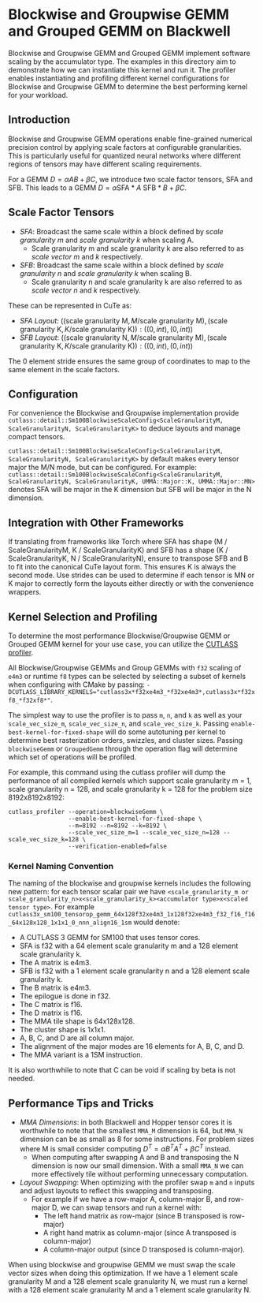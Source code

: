 # Blockwise and Groupwise GEMM and Grouped GEMM on Blackwell

Blockwise and Groupwise GEMM and Grouped GEMM implement software scaling by the accumulator type.
The examples in this directory aim to demonstrate how we can instantiate this kernel and run it.
The profiler enables instantiating and profiling different kernel configurations for Blockwise and Groupwise GEMM
to determine the best performing kernel for your workload.

## Introduction
Blockwise and Groupwise GEMM operations enable fine-grained numerical precision control by applying scale factors at configurable granularities. This is particularly useful for quantized neural networks where different regions of tensors may have different scaling requirements.

For a GEMM $D = \alpha A B + \beta C$, we introduce two scale factor tensors, SFA
and SFB. This leads to a GEMM $D = \alpha \text{SFA} * A \text{ SFB} * B + \beta C$.

## Scale Factor Tensors
- *SFA*: Broadcast the same scale within a block defined by _scale granularity m_ and _scale granularity k_ when scaling A.
  - Scale granularity m and scale granularity k are also referred to as _scale vector m_ and _k_ respectively.
- *SFB*: Broadcast the same scale within a block defined by _scale granularity n_ and _scale granularity k_ when scaling B.
  - Scale granularity n and scale granularity k are also referred to as _scale vector n_ and _k_ respectively.

These can be represented in CuTe as:
- *SFA Layout*: $((\text{scale granularity M}, M / \text{scale granularity M}), (\text{scale granularity K}, K / \text{scale granularity K})) : ((0, int), (0, int))$
- *SFB Layout*: $((\text{scale granularity N}, M / \text{scale granularity M}), (\text{scale granularity K}, K / \text{scale granularity K})) : ((0, int), (0, int))$

The 0 element stride ensures the same group of coordinates to map to the same element in the scale factors.

## Configuration

For convenience the Blockwise and Groupwise implementation provide 
`cutlass::detail::Sm100BlockwiseScaleConfig<ScaleGranularityM, ScaleGranularityN, ScaleGranularityK>`
to deduce layouts and manage compact tensors. 

`cutlass::detail::Sm100BlockwiseScaleConfig<ScaleGranularityM, ScaleGranularityN, ScaleGranularityK>` by default makes
every tensor major the M/N mode, but can be configured. For example:
`cutlass::detail::Sm100BlockwiseScaleConfig<ScaleGranularityM, ScaleGranularityN, ScaleGranularityK, UMMA::Major::K, UMMA::Major::MN>`
denotes SFA will be major in the K dimension but SFB will be major in the N dimension.

## Integration with Other Frameworks

If translating from frameworks like Torch where SFA has shape 
(M / ScaleGranularityM, K / ScaleGranularityK) and SFB has a shape (K / ScaleGranularityK, N / ScaleGranularityN),
ensure to transpose SFB and B to fit into the canonical CuTe layout form. This ensures K is always the second mode.
Use strides can be used to determine if each tensor is MN or K major to correctly form the layouts either directly
or with the convenience wrappers.


## Kernel Selection and Profiling 

To determine the most performance Blockwise/Groupwise GEMM or Grouped GEMM kernel for your use case, you can utilize the
[CUTLASS profiler](../../media/docs/cpp/profiler.md).

All Blockwise/Groupwise GEMMs and Group GEMMs with `f32` scaling of `e4m3` or runtime `f8` types can be selected by 
selecting a subset of kernels when configuring with CMake by passing:
`-DCUTLASS_LIBRARY_KERNELS="cutlass3x*f32xe4m3_*f32xe4m3*,cutlass3x*f32xf8_*f32xf8*"`.

The simplest way to use the profiler is to pass `m`, `n`, and `k` as well as your `scale_vec_size_m`, 
`scale_vec_size_n`, and `scale_vec_size_k`. Passing `enable-best-kernel-for-fixed-shape` will do some autotuning
per kernel to determine best rasterization orders, swizzles, and cluster sizes. Passing `blockwiseGemm`
or `GroupedGemm` through the operation flag will determine which set of operations will be profiled.

For example, this command using the cutlass profiler will dump the performance of all compiled kernels which support scale
granularity m = 1, scale granularity n = 128, and scale granularity k = 128 for the problem size 8192x8192x8192:
```
cutlass_profiler --operation=blockwiseGemm \
                 --enable-best-kernel-for-fixed-shape \
                 --m=8192 --n=8192 --k=8192 \
                 --scale_vec_size_m=1 --scale_vec_size_n=128 --scale_vec_size_k=128 \
                 --verification-enabled=false
```

### Kernel Naming Convention

The naming of the blockwise and groupwise kernels includes the following new pattern: for each tensor scalar pair we have
`<scale_granularity_m or scale_granularity_n>x<scale_granularity_k><accumulator type>x<scaled tensor type>`. For example
`cutlass3x_sm100_tensorop_gemm_64x128f32xe4m3_1x128f32xe4m3_f32_f16_f16_64x128x128_1x1x1_0_nnn_align16_1sm` would denote:
- A CUTLASS 3 GEMM for SM100 that uses tensor cores.
- SFA is f32 with a 64 element scale granularity m and a 128 element scale granularity k.
- The A matrix is e4m3.
- SFB is f32 with a 1 element scale granularity n and a 128 element scale granularity k.
- The B matrix is e4m3. 
- The epilogue is done in f32. 
- The C matrix is f16.
- The D matrix is f16.
- The MMA tile shape is 64x128x128. 
- The cluster shape is 1x1x1. 
- A, B, C, and D are all column major. 
- The alignment of the major modes are 16 elements for A, B, C, and D. 
- The MMA variant is a 1SM instruction.

It is also worthwhile to note that C can be void if scaling by beta is not needed.

## Performance Tips and Tricks

- *MMA Dimensions*: in both Blackwell and Hopper tensor cores it is worthwhile to note that the smallest `MMA_M` dimension is 64, but `MMA_N`
dimension can be as small as 8 for some instructions. For problem sizes where M is small consider computing $D^T = \alpha B^T A^T + \beta C^T$ instead.
  - When computing after swapping A and B and transposing the N dimension is now our small dimension. With a small `MMA_N` we can more effectively tile without performing unnecessary computation.
- *Layout Swapping*: When optimizing with the profiler swap `m` and `n` inputs and adjust layouts to reflect this swapping and transposing.
  - For example if we have a row-major A, column-major B, and row-major D, we can swap tensors and run a kernel with:
    - The left hand matrix as row-major (since B transposed is row-major)
    - A right hand matrix as column-major (since A transposed is column-major)
    - A column-major output (since D transposed is column-major).

When using blockwise and groupwise GEMM we must swap the scale vector sizes when doing this optimization. If we have a 1 element scale granularity M
and a 128 element scale granularity N, we must run a kernel with a 128 element scale granularity M and a 1 element scale granularity
N.
